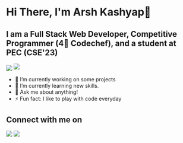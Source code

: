 # Hi There, I'm Arsh Kashyap👋

## I am a Full Stack Web Developer, Competitive Programmer (4🌟 Codechef), and a student at PEC (CSE'23)

<!--
**Arsh-Kashyap/Arsh-Kashyap** is a ✨ _special_ ✨ repository because its `README.md` (this file) appears on your GitHub profile.-->
<img align="center" src="https://github-readme-stats.vercel.app/api?color=blue&username=Arsh-Kashyap&count_private=true&show_icons=true&theme=algolia">
<img src="https://github-readme-stats.vercel.app/api/top-langs/?username=Arsh-Kashyap&layout=compact&count_private=true&show_icons=true&theme=algolia&langs_count=10&include_all_commits=true" />

- 🔭 I’m currently working on some projects
- 🌱 I’m currently learning new skills.
- 💬 Ask me about anything!
- ⚡ Fun fact: I like to play with code everyday

## Connect with me on
<a href="https://www.linkedin.com/in/arsh-kashyap/"><img src="https://img.icons8.com/fluent/48/000000/linkedin.png" style="max-width:100%;"></a> <a href="https://github.com/Arsh-Kashyap"><img src="https://img.icons8.com/fluent/48/000000/github.png" style="max-width:100%;"></a>
